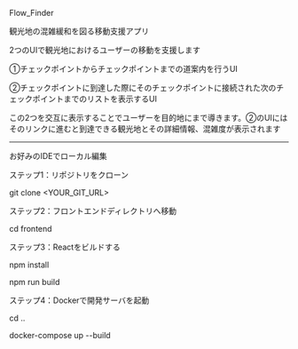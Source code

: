 Flow_Finder

観光地の混雑緩和を図る移動支援アプリ

2つのUIで観光地におけるユーザーの移動を支援します

①チェックポイントからチェックポイントまでの道案内を行うUI

②チェックポイントに到達した際にそのチェックポイントに接続された次のチェックポイントまでのリストを表示するUI

この2つを交互に表示することでユーザーを目的地にまで導きます。②のUIにはそのリンクに進むと到達できる観光地とその詳細情報、混雑度が表示されます

------------------------------------------------------------------------

お好みのIDEでローカル編集

ステップ1：リポジトリをクローン

git clone <YOUR_GIT_URL>

ステップ2：フロントエンドディレクトリへ移動

cd frontend

ステップ3：Reactをビルドする

npm install

npm run build

ステップ4：Dockerで開発サーバを起動

cd ..

docker-compose up --build
